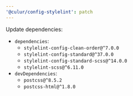 ```yaml
---
'@culur/config-stylelint': patch
---
```


Update dependencies:

- `dependencies`:
  - `stylelint-config-clean-order@^7.0.0`
  - `stylelint-config-standard@^37.0.0`
  - `stylelint-config-standard-scss@^14.0.0`
  - `stylelint-scss@^6.11.0`
- `devDependencies`:
  - `postcss@^8.5.2`
  - `postcss-html@^1.8.0`

